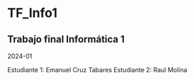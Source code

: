 # TF_Info1

## Trabajo final Informática 1
2024-01

Estudiante 1: Emanuel Cruz Tabares
Estudiante 2: Raul Molina 
